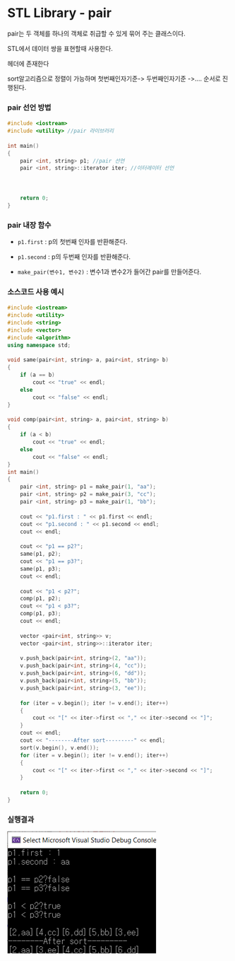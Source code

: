 # STL Library - pair

pair는 두 객체를 하나의 객체로 취급할 수 있게 묶어 주는 클래스이다.

STL에서 데이터 쌍을 표현할때 사용한다.

<utility> 헤더에 존재한다

sort알고리즘으로 정렬이 가능하며 첫번째인자기준-> 두번째인자기준 ->.... 순서로 진행된다.

### pair 선언 방법

```c++
#include <iostream>
#include <utility> //pair 라이브러리

int main()
{
	pair <int, string> p1; //pair 선언
    pair <int, string>::iterator iter; //이터레이터 선언
    


	return 0;
}
```

### pair 내장 함수

* `p1.first` : p의 첫번째 인자를 반환해준다.



* `p1.second` : p의 두번째 인자를 반환해준다.



* `make_pair(변수1, 변수2)` : 변수1과 변수2가 들어간 pair를 만들어준다.



### 소스코드 사용 예시

```c++
#include <iostream>
#include <utility>
#include <string>
#include <vector>
#include <algorithm>
using namespace std;

void same(pair<int, string> a, pair<int, string> b)
{
	if (a == b)
		cout << "true" << endl;
	else
		cout << "false" << endl;
}

void comp(pair<int, string> a, pair<int, string> b)
{
	if (a < b)
		cout << "true" << endl;
	else
		cout << "false" << endl;
}
int main()
{
	pair <int, string> p1 = make_pair(1, "aa");
	pair <int, string> p2 = make_pair(3, "cc");
	pair <int, string> p3 = make_pair(1, "bb");

	cout << "p1.first : " << p1.first << endl;
	cout << "p1.second : " << p1.second << endl;
	cout << endl;

	cout << "p1 == p2?";
	same(p1, p2);
	cout << "p1 == p3?";
	same(p1, p3);
	cout << endl;

	cout << "p1 < p2?";
	comp(p1, p2);
	cout << "p1 < p3?";
	comp(p1, p3);
	cout << endl;

	vector <pair<int, string>> v;
	vector <pair<int, string>>::iterator iter;

	v.push_back(pair<int, string>(2, "aa"));
	v.push_back(pair<int, string>(4, "cc"));
	v.push_back(pair<int, string>(6, "dd"));
	v.push_back(pair<int, string>(5, "bb"));
	v.push_back(pair<int, string>(3, "ee"));

	for (iter = v.begin(); iter != v.end(); iter++)
	{
		cout << "[" << iter->first << "," << iter->second << "]";
	}
	cout << endl;
	cout << "--------After sort---------" << endl;
	sort(v.begin(), v.end());
	for (iter = v.begin(); iter != v.end(); iter++)
	{
		cout << "[" << iter->first << "," << iter->second << "]";
	}

	return 0;
}
```



### 실행결과

![실행결과](https://github.com/Kyun2da/Algorithm/blob/master/%EC%95%8C%EA%B3%A0%EB%A6%AC%EC%A6%98%20%EA%B0%9C%EB%85%90%20%EC%A0%95%EB%A6%AC/pair_ex.png)  
